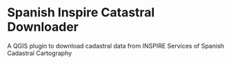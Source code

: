# Spanish Inspire Catastral Downloader
A QGIS plugin to download cadastral data from INSPIRE Services of Spanish Cadastral Cartography

